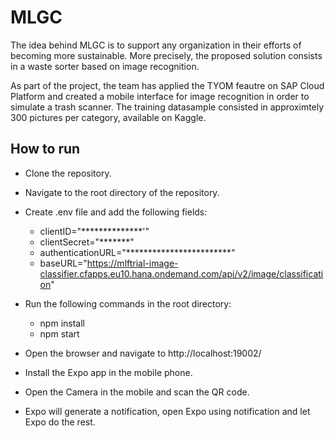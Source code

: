 # MLGC
The idea behind MLGC is to support any organization in their efforts of becoming more sustainable. More precisely, the proposed solution consists in a waste sorter based on image recognition.

As part of the project, the team has applied the TYOM feautre on SAP Cloud Platform and created a mobile interface for image recognition in order to simulate a trash scanner. The training datasample consisted in approximtely 300 pictures per category, available on Kaggle.

## How to run
- Clone the repository.
- Navigate to the root directory of the repository.
- Create .env file and add the following fields:
    * clientID="**************'"
    * clientSecret="*******"
    * authenticationURL="************************"
    * baseURL="https://mlftrial-image-classifier.cfapps.eu10.hana.ondemand.com/api/v2/image/classification"

- Run the following commands in the root directory:
    - npm install
    - npm start

- Open the browser and navigate to http://localhost:19002/
- Install the Expo app in the mobile phone.
- Open the Camera in the mobile and scan the QR code.
- Expo will generate a notification, open Expo using notification and let Expo do the rest.
